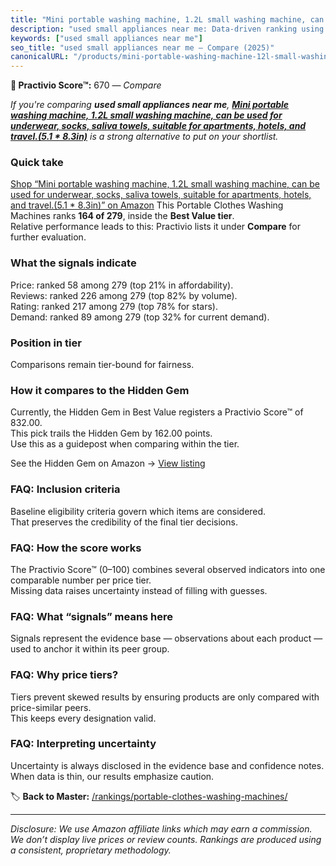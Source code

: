 ```yaml
---
title: "Mini portable washing machine, 1.2L small washing machine, can be used for underwear, socks, saliva towels, suitable for apartments, hotels, and travel.(5.1 * 8.3in)"
description: "used small appliances near me: Data-driven ranking using the Practivio Score™. Positioned by quality, value, demand, findability, momentum."
keywords: ["used small appliances near me"]
seo_title: "used small appliances near me — Compare (2025)"
canonicalURL: "/products/mini-portable-washing-machine-12l-small-washing-machine-can-be-used-for-underwear-socks-saliva-towels-suitable-for-apartments-hotels-and-travel51-83in-B0F292QNN8/"
---
```


**🛒 Practivio Score™:** 670 — _Compare_


*If you're comparing **used small appliances near me**, **[Mini portable washing machine, 1.2L small washing machine, can be used for underwear, socks, saliva towels, suitable for apartments, hotels, and travel.(5.1 * 8.3in)](https://www.amazon.com/dp/B0F292QNN8?tag=practivio-20)** is a strong alternative to put on your shortlist.*
### Quick take
[Shop “Mini portable washing machine, 1.2L small washing machine, can be used for underwear, socks, saliva towels, suitable for apartments, hotels, and travel.(5.1 * 8.3in)” on Amazon](https://www.amazon.com/dp/B0F292QNN8?tag=practivio-20)
This Portable Clothes Washing Machines ranks **164 of 279**, inside the **Best Value tier**.  
Relative performance leads to this: Practivio lists it under **Compare** for further evaluation.

### What the signals indicate
Price: ranked 58 among 279 (top 21% in affordability).  
Reviews: ranked 226 among 279 (top 82% by volume).  
Rating: ranked 217 among 279 (top 78% for stars).  
Demand: ranked 89 among 279 (top 32% for current demand).

### Position in tier
Comparisons remain tier-bound for fairness.

### How it compares to the Hidden Gem
Currently, the Hidden Gem in Best Value registers a Practivio Score™ of 832.00.  
This pick trails the Hidden Gem by 162.00 points.  
Use this as a guidepost when comparing within the tier.  

See the Hidden Gem on Amazon → [View listing](https://www.amazon.com/dp/B01N68XF0O?tag=practivio-20)

### FAQ: Inclusion criteria
Baseline eligibility criteria govern which items are considered.  
That preserves the credibility of the final tier decisions.

### FAQ: How the score works
The Practivio Score™ (0–100) combines several observed indicators into one comparable number per price tier.  
Missing data raises uncertainty instead of filling with guesses.

### FAQ: What “signals” means here
Signals represent the evidence base — observations about each product — used to anchor it within its peer group.

### FAQ: Why price tiers?
Tiers prevent skewed results by ensuring products are only compared with price-similar peers.  
This keeps every designation valid.

### FAQ: Interpreting uncertainty
Uncertainty is always disclosed in the evidence base and confidence notes.  
When data is thin, our results emphasize caution.

<!-- Missing template for Compare/CompareWithinPriceClass -->


🏷️ **Back to Master:** [/rankings/portable-clothes-washing-machines/](/rankings/portable-clothes-washing-machines/)

---
_Disclosure: We use Amazon affiliate links which may earn a commission. We don’t display live prices or review counts. Rankings are produced using a consistent, proprietary methodology._
